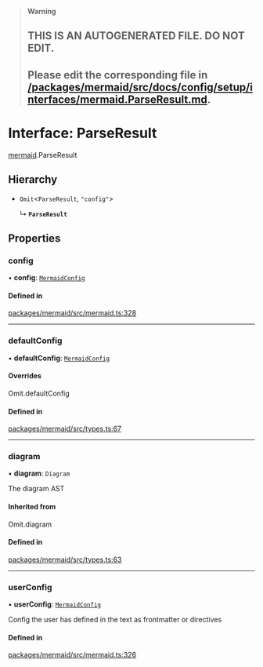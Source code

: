 > **Warning**
>
> ## THIS IS AN AUTOGENERATED FILE. DO NOT EDIT.
>
> ## Please edit the corresponding file in [/packages/mermaid/src/docs/config/setup/interfaces/mermaid.ParseResult.md](../../../../packages/mermaid/src/docs/config/setup/interfaces/mermaid.ParseResult.md).

# Interface: ParseResult

[mermaid](../modules/mermaid.md).ParseResult

## Hierarchy

- `Omit`<`ParseResult`, `"config"`>

  ↳ **`ParseResult`**

## Properties

### config

• **config**: [`MermaidConfig`](mermaid.MermaidConfig.md)

#### Defined in

[packages/mermaid/src/mermaid.ts:328](https://github.com/mermaid-js/mermaid/blob/master/packages/mermaid/src/mermaid.ts#L328)

---

### defaultConfig

• **defaultConfig**: [`MermaidConfig`](mermaid.MermaidConfig.md)

#### Overrides

Omit.defaultConfig

#### Defined in

[packages/mermaid/src/types.ts:67](https://github.com/mermaid-js/mermaid/blob/master/packages/mermaid/src/types.ts#L67)

---

### diagram

• **diagram**: `Diagram`

The diagram AST

#### Inherited from

Omit.diagram

#### Defined in

[packages/mermaid/src/types.ts:63](https://github.com/mermaid-js/mermaid/blob/master/packages/mermaid/src/types.ts#L63)

---

### userConfig

• **userConfig**: [`MermaidConfig`](mermaid.MermaidConfig.md)

Config the user has defined in the text as frontmatter or directives

#### Defined in

[packages/mermaid/src/mermaid.ts:326](https://github.com/mermaid-js/mermaid/blob/master/packages/mermaid/src/mermaid.ts#L326)
